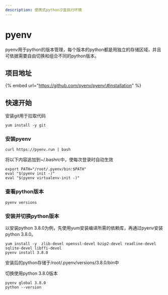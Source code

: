 ```yaml
---
description: 便携式python沙盒执行环境
---
```


# pyenv

pyenv用于python的版本管理，每个版本的python都是用独立的存储区域，并且可依据需要自由切换和组合不同的python版本。

## 项目地址

{% embed url="https://github.com/pyenv/pyenv\#installation" %}

## 快速开始

安装git用于拉取代码

```text
yum install -y git
```

### 安装pyenv

```text
curl https://pyenv.run | bash
```

将以下内容追加到~/.bashrc中，使每次登录时自动生效

```text
export PATH="/root/.pyenv/bin:$PATH"
eval "$(pyenv init -)"
eval "$(pyenv virtualenv-init -)"
```

### **查看python版本**

```text
pyenv versions
```

### 安装并切换python版本

以安装python 3.8.0为例，先使用yum安装编译所需的依赖库，再通过pyenv安装python 3.8.0。

```text
yum install -y  zlib-devel openssl-devel bzip2-devel readline-devel sqlite-devel libffi-devel
pyenv install 3.8.0
```

安装后的python存储于/root/.pyenv/versions/3.8.0/bin中

切换使用python 3.8.0版本

```text
pyenv global 3.8.0
python --version
```



